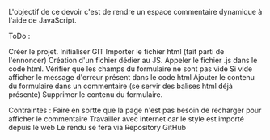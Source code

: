 L'objectif de ce devoir c'est de rendre un espace commentaire dynamique à l'aide de JavaScript.

ToDo :

Créer le projet.
Initialiser GIT
Importer le fichier html (fait parti de l'ennoncer) 
Création d'un fichier dédier au JS.
Appeler le fichier .js dans le code html.
Vérifier que les champs du formulaire ne sont pas vide
    Si vide afficher le message d'erreur présent dans le code html
Ajouter le contenu du formulaire dans un commentaire (se servir des balises html déjà présente)
Supprimer le contenu du formulaire.

Contraintes : 
    Faire en sortte que la page n'est pas besoin de recharger pour afficher le commentaire
    Travailler avec internet car le style est importé depuis le web
    Le rendu se fera via Repository GitHub
